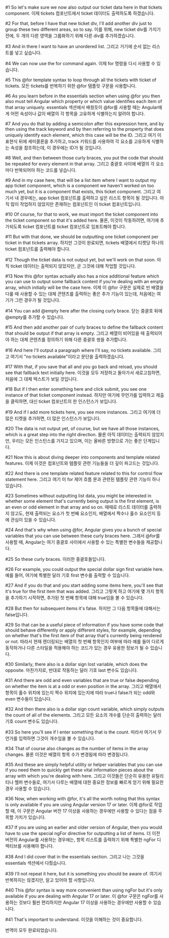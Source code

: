 #1
So let's make sure we now also output
our ticket data here in that tickets component.
이제 tickets 컴포넌트에서
ticket 데이터도 출력하도록 하겠습니다.

#2
For that, before I have that new ticket div,
I'll add another div just
to group these two different areas, so to say.
이를 위해, new ticket div를 가지기 전에,
두 개의 다른 영역을 그룹화하기 위해
다른 div를 추가하겠습니다.

#3
And in there I want to have an unordered list.
그리고 거기에 순서 없는 리스트를 넣고 싶습니다.

#4
We can now use the for command again.
이제 for 명령을 다시 사용할 수 있습니다.

#5
This @for template syntax
to loop through all the tickets with ticket of tickets.
모든 tickets를 반복하기 위한
@for 템플릿 구문을 사용합니다.

#6
As you learn before in the essentials section
when using @for you then also must tell Angular
which property
or which value identifies each item of that array uniquely.
essentials 섹션에서 배웠듯이
@for를 사용할 때는 Angular에게
어떤 속성이나 값이
배열의 각 항목을 고유하게 식별하는지 알려야 합니다.

#7
And you do that by adding a semicolon
after this expression here,
and by then using the track keyword
and by then referring to the property
that does uniquely identify each element,
which this case will be the ID.
그리고 여기 이 표현식 뒤에
세미콜론을 추가하고,
track 키워드를 사용하여
각 요소를 고유하게 식별하는
속성을 참조하는데,
이 경우에는 ID가 될 것입니다.

#8
Well, and then between those curly braces, you put the code
that should be repeated for every element in that array.
그리고 중괄호 사이에
배열의 각 요소마다 반복되어야 하는 코드를 넣습니다.

#9
And in my case here, that will be a list item where I want
to output my app ticket component,
which is a component we haven't worked on too much yet,
but it is a component that exists, this ticket component.
그리고 여기서 내 경우에는, app ticket 컴포넌트를 출력하고 싶은
리스트 항목이 될 것입니다.
아직 많이 작업하지 않았지만
존재하는 컴포넌트인 이 ticket 컴포넌트입니다.

#10
Of course, for that to work,
we must import the ticket component
into the ticket component so that it's added here.
물론, 이것이 작동하려면,
여기에 추가되도록
ticket 컴포넌트를 ticket 컴포넌트로 임포트해야 합니다.

#11
But with that done, we should be
outputting one ticket component per ticket
in that tickets array.
하지만 그것이 완료되면,
tickets 배열에서 티켓당
하나의 ticket 컴포넌트를 출력해야 합니다.

#12
Though the ticket data is not output yet,
but we'll work on that soon.
아직 ticket 데이터는 출력되지 않았지만,
곧 그것에 대해 작업할 것입니다.

#13
Now this @for syntax actually also has a nice additional
feature which you can use to output some fallback content
if you're dealing with an empty array,
which initially will be the case here.
이제 이 @for 구문은 실제로
빈 배열을 다룰 때 사용할 수 있는
대체 콘텐츠를 출력하는 좋은 추가 기능이 있는데,
처음에는 여기가 그런 경우가 될 것입니다.

#14
You can add @empty here after the closing curly brace.
닫는 중괄호 뒤에 @empty를 추가할 수 있습니다.

#15
And then add another pair of curly braces
to define the fallback content that should be output if
that array is empty.
그리고 배열이 비어있을 때
출력되어야 하는 대체 콘텐츠를 정의하기 위해
다른 중괄호 쌍을 추가합니다.

#16
And here I'll output a paragraph where I'll say,
no tickets available.
그리고 여기서 "no tickets available"이라고
문단을 출력하겠습니다.

#17
With that, if you save that all and you go back
and reload, you should see
that fallback text initially here.
이것을 모두 저장하고 돌아가서
새로고침하면, 처음에
그 대체 텍스트가 보일 것입니다.

#18
But if I then enter something here
and click submit, you see one instance of
that ticket component instead.
하지만 여기에 무언가를 입력하고
제출을 클릭하면, 대신
ticket 컴포넌트의 한 인스턴스가 보입니다.

#19
And if I add more tickets here, you see more instances.
그리고 여기에 더 많은 티켓을 추가하면, 더 많은 인스턴스가 보입니다.

#20
The data is not output yet, of course,
but we have all those instances,
which is a great step into the right direction.
물론 아직 데이터는 출력되지 않았지만,
우리는 모든 인스턴스를 가지고 있으며,
이는 올바른 방향으로 가는 좋은 단계입니다.

#21
Now this is about diving deeper into
components and template related features.
이제 이것은 컴포넌트와
템플릿 관련 기능들을 더 깊이 파고드는 것입니다.

#22
And there is one template related feature related
to this for control flow statement here.
그리고 여기 이 for 제어 흐름 문과 관련된
템플릿 관련 기능이 하나 있습니다.

#23
Sometimes without outputting list data,
you might be interested in whether some element
that's currently being output is the first element,
is an even or odd element in that array and so on.
때때로 리스트 데이터를 출력하지 않고도,
현재 출력되는 요소가 첫 번째 요소인지,
배열에서 짝수나 홀수 요소인지 등에
관심이 있을 수 있습니다.

#24
And that's why when using @for,
Angular gives you a bunch of special variables
that you can use between these curly braces here.
그래서 @for를 사용할 때,
Angular는 여기 중괄호 사이에서 사용할 수 있는
특별한 변수들을 제공합니다.

#25
So these curly braces.
이러한 중괄호들입니다.

#26
For example,
you could output the special dollar sign
first variable here.
예를 들어,
여기에 특별한 달러 기호
first 변수를 출력할 수 있습니다.

#27
And if you do that
and you start adding some items here,
you'll see that it's true for the first item that was added.
그리고 그렇게 하고
여기에 몇 가지 항목을 추가하기 시작하면,
추가된 첫 번째 항목에 대해 true임을 볼 수 있습니다.

#28
But then for subsequent items it's false.
하지만 그 다음 항목들에 대해서는 false입니다.

#29
So that can be a useful piece
of information if you have some code
that should behave differently
or apply different styles, for example, depending on whether
that's the first item of that array
that's currently being rendered or not.
따라서 현재 렌더링되는
배열의 첫 번째 항목인지 여부에 따라
예를 들어 다르게 동작하거나
다른 스타일을 적용해야 하는
코드가 있는 경우
유용한 정보가 될 수 있습니다.

#30
Similarly, there also is a dollar sign lost variable,
which does the opposite.
마찬가지로, 반대로 작동하는
달러 기호 last 변수도 있습니다.

#31
And there are odd and even variables that are true
or false depending on whether the item is at a odd
or even position in the array.
그리고 배열에서 항목이 홀수 위치에 있는지
짝수 위치에 있는지에 따라
true나 false가 되는 odd와 even 변수들이 있습니다.

#32
And then there also is a dollar sign count variable,
which simply outputs the count of all of the elements.
그리고 모든 요소의 개수를 단순히 출력하는
달러 기호 count 변수도 있습니다.

#33
So here you'll see if I enter something that is the count.
따라서 여기서 무언가를 입력하면 그것이 개수임을 볼 수 있습니다.

#34
That of course also changes as the number
of items in the array changes.
물론 이것은 배열의 항목 수가
변경됨에 따라 변경됩니다.

#35
And these are simply helpful utility
or helper variables
that you can use if you need them
to quickly get these vital information pieces about the
array with which you're dealing with here.
그리고 이것들은 단순히 유용한 유틸리티나
헬퍼 변수들로,
여기서 다루는 배열에 대한
중요한 정보를 빠르게 얻기 위해
필요한 경우 사용할 수 있습니다.

#36
Now, when working with @for, it's all the worth noting
that this syntax is only available if you are using
Angular version 17 or later.
이제 @for로 작업할 때, 이 구문은
Angular 버전 17 이상을 사용하는 경우에만
사용할 수 있다는 점을 주목할 가치가 있습니다.

#37
If you are using an earlier
and older version of Angular, then you would have
to use the special ngFor directive
for outputting a list of items.
더 이전 버전의 Angular를
사용하는 경우에는,
항목 리스트를 출력하기 위해
특별한 ngFor 디렉티브를 사용해야 합니다.

#38
And I did cover that in the essentials section.
그리고 나는 그것을 essentials 섹션에서 다뤘습니다.

#39
I'll not repeat it here,
but it is something you should be aware of.
여기서 반복하지는 않겠지만,
알고 있어야 할 사항입니다.

#40
This @for syntax is way more convenient than using ngFor
but it's only available if you are dealing
with Angular 17 or later.
이 @for 구문은 ngFor를 사용하는 것보다 훨씬 편리하지만
Angular 17 이상을 사용하는 경우에만
사용할 수 있습니다.

#41
That's important to understand.
이것을 이해하는 것이 중요합니다.

번역이 모두 완료되었습니다.
